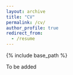 ```yaml
---
layout: archive
title: "CV"
permalink: /cv/
author_profile: true
redirect_from:
  - /resume
---
```


{% include base_path %}

To be added
